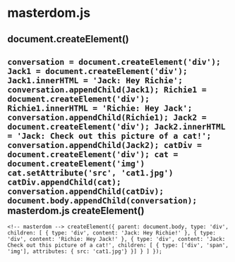 masterdom.js
============

document.createElement()
-----------------------
`
    conversation = document.createElement('div');
    Jack1 = document.createElement('div');
    Jack1.innerHTML = 'Jack: Hey Richie';
    conversation.appendChild(Jack1);
    Richie1 = document.createElement('div');
    Richie1.innerHTML = 'Richie: Hey Jack';
    conversation.appendChild(Richie1);
    Jack2 = document.createElement('div');
    Jack2.innerHTML = 'Jack: Check out this picture of a cat!';
    conversation.appendChild(Jack2);
    catDiv = document.createElement('div');
    cat = document.createElement('img')
    cat.setAttribute('src', 'cat1.jpg')
    catDiv.appendChild(cat);
    conversation.appendChild(catDiv);
    document.body.appendChild(conversation);
`
masterdom.js createElement()
---------------------------
`
    <!-- masterdom -->
    createElement({
      parent: document.body,
      type: 'div',
      children: [
        { type: 'div', content: 'Jack: Hey Richie!' },
        { type: 'div', content: 'Richie: Hey Jack!' },
        { type: 'div', content: 'Jack: Check out this picture of a cat!', children: [
          { type: ['div', 'span', 'img'], attributes: { src: 'cat1.jpg'} }]
        }
      ]
    });
`
